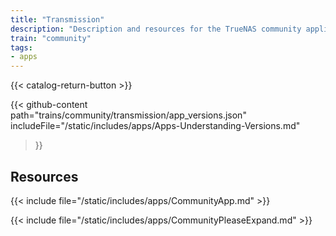 ```yaml
---
title: "Transmission"
description: "Description and resources for the TrueNAS community application called Transmission."
train: "community"
tags:
- apps
---
```


{{< catalog-return-button >}}

{{< github-content 
    path="trains/community/transmission/app_versions.json"
	includeFile="/static/includes/apps/Apps-Understanding-Versions.md"
>}}

## Resources

{{< include file="/static/includes/apps/CommunityApp.md" >}}

{{< include file="/static/includes/apps/CommunityPleaseExpand.md" >}}

<!--
<div class="docs-sections">

{{< doc-card title="<appname> Deployments" link="/resources/"
descr="How to deploy and configure the <appname> app." >}}

</div>
-->
